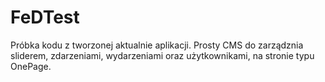 # FeDTest
Próbka kodu z tworzonej aktualnie aplikacji. 
Prosty CMS do zarządznia sliderem, zdarzeniami, wydarzeniami oraz użytkownikami, na stronie typu OnePage.
